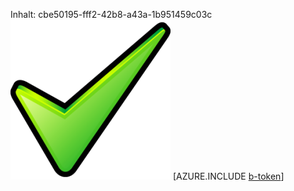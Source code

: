Inhalt: cbe50195-fff2-42b8-a43a-1b951459c03c![Bild](5fe6b7b1-94b4-480a-8f70-72c009384173.png)
[AZURE.INCLUDE [b-token](a64496bf-6b3c-4c83-a07e-c40c60e95859.md)]
